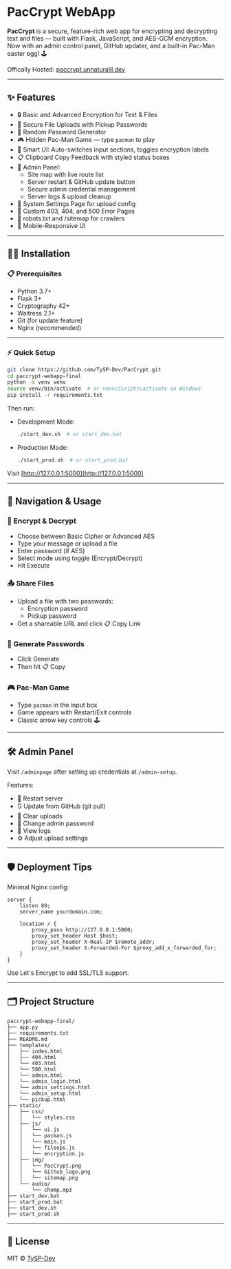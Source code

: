 # PacCrypt WebApp

**PacCrypt** is a secure, feature-rich web app for encrypting and decrypting text and files — built with Flask, JavaScript, and AES-GCM encryption.  
Now with an admin control panel, GitHub updater, and a built-in Pac-Man easter egg! 🕹️

Offically Hosted: [paccrypt.unnaturalll.dev](http://paccrypt.unnaturalll.dev)

---

## ✨ Features

- 🔒 Basic and Advanced Encryption for Text & Files
- 📁 Secure File Uploads with Pickup Passwords
- 🔑 Random Password Generator
- 🎮 Hidden Pac-Man Game — type `pacman` to play
- 🧠 Smart UI: Auto-switches input sections, toggles encryption labels
- 📋 Clipboard Copy Feedback with styled status boxes
- 🧾 Admin Panel:
  - Site map with live route list
  - Server restart & GitHub update button
  - Secure admin credential management
  - Server logs & upload cleanup
- 🧩 System Settings Page for upload config
- 📜 Custom 403, 404, and 500 Error Pages
- 🤖 robots.txt and /sitemap for crawlers
- 📱 Mobile-Responsive UI

---

## 👨‍💻 Installation

### 📋 Prerequisites

- Python 3.7+
- Flask 3+
- Cryptography 42+
- Waitress 2.1+
- Git (for update feature)
- Nginx (recommended)

---

### ⚡ Quick Setup

```bash
git clone https://github.com/TySP-Dev/PacCrypt.git
cd paccrypt-webapp-final
python -m venv venv
source venv/bin/activate  # or venv\Scripts\activate on Windows
pip install -r requirements.txt
```

Then run:

- Development Mode:
  ```bash
  ./start_dev.sh  # or start_dev.bat
  ```

- Production Mode:
  ```bash
  ./start_prod.sh  # or start_prod.bat
  ```

Visit [http://127.0.0.1:5000](http://127.0.0.1:5000)

---

## 🧭 Navigation & Usage

### 🔐 Encrypt & Decrypt

- Choose between Basic Cipher or Advanced AES
- Type your message or upload a file
- Enter password (if AES)
- Select mode using toggle (Encrypt/Decrypt)
- Hit Execute

### 📤 Share Files

- Upload a file with two passwords:
  - Encryption password
  - Pickup password
- Get a shareable URL and click 📋 Copy Link

### 🔑 Generate Passwords

- Click Generate
- Then hit 📋 Copy

### 🎮 Pac-Man Game

- Type `pacman` in the input box
- Game appears with Restart/Exit controls
- Classic arrow key controls 🕹️

---

## 🛠️ Admin Panel

Visit `/adminpage` after setting up credentials at `/admin-setup`.

Features:
- 🔄 Restart server
- 🔃 Update from GitHub (git pull)
- 🧽 Clear uploads
- 🔐 Change admin password
- 📝 View logs
- ⚙️ Adjust upload settings

---

## 🛡️ Deployment Tips

Minimal Nginx config:

```nginx
server {
    listen 80;
    server_name yourdomain.com;

    location / {
        proxy_pass http://127.0.0.1:5000;
        proxy_set_header Host $host;
        proxy_set_header X-Real-IP $remote_addr;
        proxy_set_header X-Forwarded-For $proxy_add_x_forwarded_for;
    }
}
```

Use Let's Encrypt to add SSL/TLS support.

---

## 🗂️ Project Structure

```
paccrypt-webapp-final/
├── app.py
├── requirements.txt
├── README.md
├── templates/
│   ├── index.html
│   ├── 404.html
│   └── 403.html
│   └── 500.html
│   └── admin.html
│   └── admin_login.html
│   └── admin_settings.html
│   └── admin_setup.html
│   └── pickup.html
├── static/
│   ├── css/
│   │   └── styles.css
│   ├── js/
│   │   └── ui.js
│   │   └── pacman.js
│   │   └── main.js
│   │   └── fileops.js
│   │   └── encryption.js
│   ├── img/
│   │   └── PacCrypt.png
│   │   └── Github_logo.png
│   │   └── sitemap.png
│   └── audio/
│       └── chomp.mp3
├── start_dev.bat
├── start_prod.bat
├── start_dev.sh
├── start_prod.sh
```

---

## 📄 License

MIT © [TySP-Dev](https://github.com/TySP-Dev)
